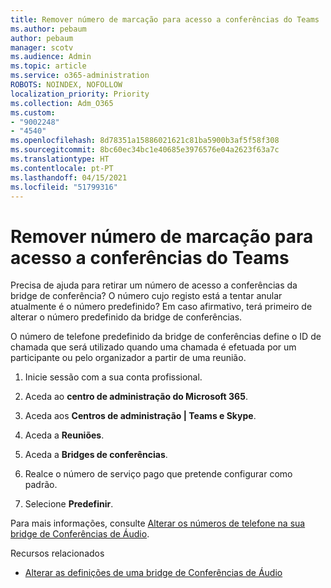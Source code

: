 ```yaml
---
title: Remover número de marcação para acesso a conferências do Teams
ms.author: pebaum
author: pebaum
manager: scotv
ms.audience: Admin
ms.topic: article
ms.service: o365-administration
ROBOTS: NOINDEX, NOFOLLOW
localization_priority: Priority
ms.collection: Adm_O365
ms.custom:
- "9002248"
- "4540"
ms.openlocfilehash: 8d78351a15886021621c81ba5900b3af5f58f308
ms.sourcegitcommit: 8bc60ec34bc1e40685e3976576e04a2623f63a7c
ms.translationtype: HT
ms.contentlocale: pt-PT
ms.lasthandoff: 04/15/2021
ms.locfileid: "51799316"
---
```

# <a name="remove-teams-dial-in-conferencing-number"></a>Remover número de marcação para acesso a conferências do Teams

Precisa de ajuda para retirar um número de acesso a conferências da bridge de conferência? O número cujo registo está a tentar anular atualmente é o número predefinido? Em caso afirmativo, terá primeiro de alterar o número predefinido da bridge de conferências.

O número de telefone predefinido da bridge de conferências define o ID de chamada que será utilizado quando uma chamada é efetuada por um participante ou pelo organizador a partir de uma reunião.

1. Inicie sessão com a sua conta profissional.

2. Aceda ao **centro de administração do Microsoft 365**.

3. Aceda aos **Centros de administração | Teams e Skype**.

4. Aceda a **Reuniões**.

5. Aceda a **Bridges de conferências**.

6. Realce o número de serviço pago que pretende configurar como padrão.

7. Selecione **Predefinir**.

Para mais informações, consulte [Alterar os números de telefone na sua bridge de Conferências de Áudio](https://docs.microsoft.com/microsoftteams/change-the-phone-numbers-on-your-audio-conferencing-bridge).

Recursos relacionados

- [Alterar as definições de uma bridge de Conferências de Áudio](https://docs.microsoft.com/microsoftteams/change-the-settings-for-an-audio-conferencing-bridge)
